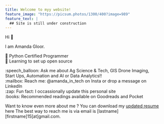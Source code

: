 ```yaml
---
title: Welcome to myy website!
feature_image: "https://picsum.photos/1300/400?image=989"
feature_text: |
  ## Site is still under construction 
---
```


Hi :wave:

I am Amanda Gloor.

:telescope: Python Certified Programmer  
:seedling: Learning to set up open source

<p>  
:speech_balloon: Ask me about Ag Science & Tech, GIS Drone Imaging, Start Ups, Automation and AI or Data Analytics!! <br>
:mailbox: Reach me: @amanda_in_tech on Insta or drop a message on LinkedIn <br>
:zap: Fun fact: I occassionally update this personal site <br>
:books: Recommended readings available on Goodreads and Pocket 
</p>

Want to know even more about me ?
You can download my [updated resume](https://github.com/amandagloor/amandagloor.github.io/blob/main/resume.md) here
The best way to reach me is via email is [lastname][firstname]15[at]gmail.com.
